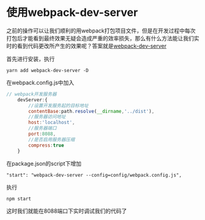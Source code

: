 # 使用webpack-dev-server

之前的操作可以让我们顺利的用webpack打包项目文件，但是在开发过程中每次打包后才能看到最终效果无疑会造成严重的效率损失，那么有什么方法能让我们实时的看到代码更改所产生的效果呢？答案就是[webpack-dev-server](https://webpack.js.org/configuration/dev-server/)

首先进行安装，执行

```text
yarn add webpack-dev-server -D
```

在webpack.config.js中加入

```javascript
// webpack开发服务器
    devServer:{
        //设置开发服务起的目标地址
        contentBase:path.resolve(__dirname,'../dist'),
        //服务器访问地址
        host:'localhost',
        //服务器端口
        port:8088,
        //是否启用服务器压缩
        compress:true
    }
```

在package.json的script下增加

```text
"start": "webpack-dev-server --config=config/webpack.config.js",
```

执行

```text
npm start
```

这时我们就能在8088端口下实时调试我们的代码了

